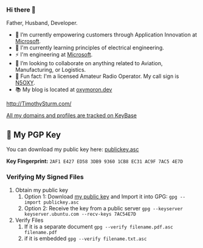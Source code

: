 ### Hi there 👋

Father, Husband, Developer.

<!--
**Oxymoron290/Oxymoron290** is a ✨ _special_ ✨ repository because its `README.md` (this file) appears on your GitHub profile.

Here are some ideas to get you started:

- 🔭 I’m currently working on ...
- 🌱 I’m currently learning ...
- 🤝 I’m looking to collaborate on ...
- 🤔 I’m looking for help with ...
- 💬 Ask me about ...
- 📫 How to reach me: ...
- 😄 Pronouns: ...
- ⚡ Fun fact: ...
-->

- 🔭 I’m currently empowering customers through Application Innovation at [Microsoft](https://microsoft.com/).
- 🌱 I'm currently learning principles of electrical engineering.
- ⚡ I'm engineering at [Microsoft](https://microsoft.com/).
- 🤝 I’m looking to collaborate on anything related to Aviation, Manufacturing, or Logistics.
- 🤸 Fun fact: I'm a licensed Amateur Radio Operator. My call sign is [N5OXY](https://www.qrz.com/db/n5oxy).
- 📚 My blog is located at [oxymoron.dev](https://oxymoron.dev/)

http://TimothySturm.com/

[All my domains and profiles are tracked on KeyBase](https://keybase.io/oxymoron)

## 🔏 My PGP Key

You can download my public key here:
[publickey.asc](./publickey.asc)

**Key Fingerprint:** `2AF1 E427 ED58 3DB9 9360 1CB8 EC31 AC9F 7AC5 4E7D`

### Verifying My Signed Files

1. Obtain my public key
   1. Option 1: Download [my public key](./publickey.asc) and Import it into GPG: `gpg --import publickey.asc`
   2. Option 2: Receive the key from a public server `gpg --keyserver keyserver.ubuntu.com --recv-keys 7AC54E7D`
2. Verify Files
   1. If it is a separate document `gpg --verify filename.pdf.asc filename.pdf`
   2. if it is embedded `gpg --verify filename.txt.asc`

